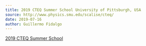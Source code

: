```yaml
---
title: 2019 CTEQ Summer School University of Pittsburgh, USA
source: http://www.physics.smu.edu/scalise/cteq/
date: 2019-07-16
author: Guillermo Fidalgo
---
```

[2019 CTEQ Summer School](http://www.physics.smu.edu/scalise/cteq/)
